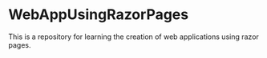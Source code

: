 # WebAppUsingRazorPages
This is a repository for learning the creation of web applications using razor pages.
